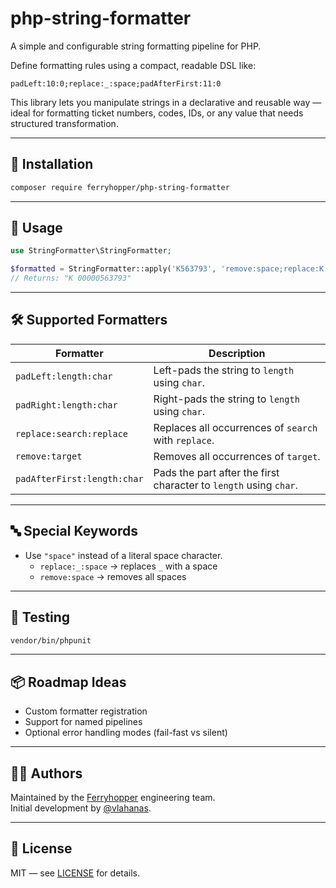 # php-string-formatter

A simple and configurable string formatting pipeline for PHP.

Define formatting rules using a compact, readable DSL like:

```
padLeft:10:0;replace:_:space;padAfterFirst:11:0
```

This library lets you manipulate strings in a declarative and reusable way — ideal for formatting ticket numbers, codes, IDs, or any value that needs structured transformation.

---

## 🚀 Installation

```bash
composer require ferryhopper/php-string-formatter
```

---

## 🧪 Usage

```php
use StringFormatter\StringFormatter;

$formatted = StringFormatter::apply('K563793', 'remove:space;replace:K:A;padAfterFirst:11:0');
// Returns: "K 00000563793"
```

---

## 🛠 Supported Formatters

| Formatter                  | Description                                                          |
|----------------------------|----------------------------------------------------------------------|
| `padLeft:length:char`      | Left-pads the string to `length` using `char`.                       |
| `padRight:length:char`     | Right-pads the string to `length` using `char`.                      |
| `replace:search:replace`   | Replaces all occurrences of `search` with `replace`.                |
| `remove:target`            | Removes all occurrences of `target`.                                |
| `padAfterFirst:length:char`| Pads the part after the first character to `length` using `char`.    |

---

## 🔤 Special Keywords

- Use `"space"` instead of a literal space character.
  - `replace:_:space` → replaces `_` with a space
  - `remove:space` → removes all spaces

---

## 🧪 Testing

```bash
vendor/bin/phpunit
```

---

## 📦 Roadmap Ideas

- Custom formatter registration
- Support for named pipelines
- Optional error handling modes (fail-fast vs silent)

---

## 👨‍💻 Authors

Maintained by the [Ferryhopper](https://www.ferryhopper.com) engineering team.  
Initial development by [@vlahanas](https://github.com/vlahanas).

---

## 📝 License

MIT — see [LICENSE](LICENSE) for details.
